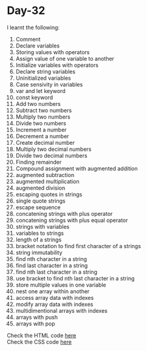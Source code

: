 # Day-32


I learnt the following:

1. Comment
2. Declare variables
3. Storing values with operators
4. Assign value of one variable to another
5. Initialize variables with operators
6. Declare string variables
7. Uninitialized variables
8. Case sensivity in variables
9. var and let keyword
10. const keyword
11. Add two numbers
12. Subtract two numbers
13. Multiply two numbers
14. Divide two numbers
15. Increment a number
16. Decrement a number
17. Create decimal number 
18. Multiply two decimal numbers
19. Divide two decimal numbers
20. Finding remainder
21. Compound assignment with augmented addition
22. augmented subtraction
23. augmented multiplication
24. augmented division
25. escaping quotes in strings
26. single quote strings
27. escape sequence
28. concatening strings with plus operator
29. concatening strings with plus equal operator
30. strings with variables
31. variables to strings
32. length of a strings
33. bracket notation to find first character of a strings
34. string immutability
35. find nth character in a string
36. find last character in a string
37. find nth last character in a string
38. use bracket to find nth last character in a string
39. store multiple values in one variable
40. nest one array within another
41. access array data with indexes
42. modify array data with indexes
43. multidimentional arrays with indexes
44. arrays with push
45. arrays with pop



Check the HTML code [here](./.)  
Check the CSS code [here](./.css)